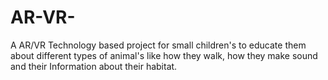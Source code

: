 # AR-VR-
A AR/VR Technology based project for small children's to educate them about different types of animal's like how they walk, how they make sound and their Information about their habitat.
